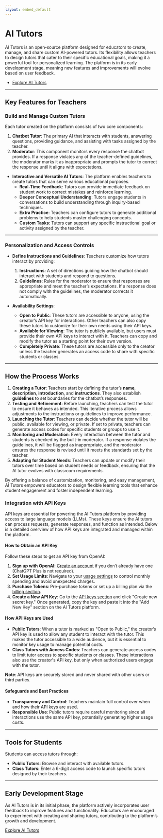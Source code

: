 ```yaml
---
layout: embed_default
---
```


# AI Tutors

AI Tutors is an open-source platform designed for educators to create, manage, and share custom AI-powered tutors. Its flexibility allows teachers to design tutors that cater to their specific educational goals, making it a powerful tool for personalized learning. The platform is in its early development stage, meaning new features and improvements will evolve based on user feedback.

 - [Explore AI Tutors](https://ai-tutors-252d0369f9d6.herokuapp.com/)

---

## Key Features for Teachers

### Build and Manage Custom Tutors  
Each tutor created on the platform consists of two core components:  
1. **Chatbot Tutor**: The primary AI that interacts with students, answering questions, providing guidance, and assisting with tasks assigned by the teacher.  
2. **Moderator**: This component monitors every response the chatbot provides. If a response violates any of the teacher-defined guidelines, the moderator marks it as inappropriate and prompts the tutor to correct the response until it aligns with expectations.

- **Interactive and Versatile AI Tutors**: The platform enables teachers to create tutors that can serve various educational purposes.  
   - **Real-Time Feedback**: Tutors can provide immediate feedback on student work to correct mistakes and reinforce learning.  
   - **Deeper Conceptual Understanding**: Tutors engage students in conversations to build understanding through inquiry-based techniques.  
   - **Extra Practice**: Teachers can configure tutors to generate additional problems to help students master challenging concepts.  
   - **Custom Tasks**: Tutors can support any specific instructional goal or activity assigned by the teacher.

---

### Personalization and Access Controls

- **Define Instructions and Guidelines**: Teachers customize how tutors interact by providing:
   1. **Instructions**: A set of directions guiding how the chatbot should interact with students and respond to questions.
   2. **Guidelines**: Rules for the moderator to ensure that responses are appropriate and meet the teacher’s expectations. If a response does not comply with the guidelines, the moderator corrects it automatically.

- **Availability Settings**:
   - **Open to Public**: These tutors are accessible to anyone, using the creator’s API key for interactions. Other teachers can also copy these tutors to customize for their own needs using their API keys.
   - **Available for Viewing**: The tutor is publicly available, but users must provide their own API keys to interact with it. Teachers can copy and modify the tutor as a starting point for their own version.
   - **Completely Private**: These tutors are accessible only to the creator unless the teacher generates an access code to share with specific students or classes.

---

## How the Process Works

1. **Creating a Tutor**: Teachers start by defining the tutor’s **name**, **description**, **introduction**, and **instructions**. They also establish **guidelines** to set boundaries for the chatbot’s responses.  
2. **Testing and Refinement**: Before launching, teachers can test the tutor to ensure it behaves as intended. This iterative process allows adjustments to the instructions or guidelines to improve performance.  
3. **Launching the Tutor**: Teachers can decide whether the tutor will be public, available for viewing, or private. If set to private, teachers can generate access codes for specific students or groups to use it.  
4. **Monitoring and Moderation**: Every interaction between the tutor and students is checked by the built-in moderator. If a response violates the guidelines, it will be flagged as inappropriate, and the moderator ensures the response is revised until it meets the standards set by the teacher.  
5. **Adapting for Student Needs**: Teachers can update or modify their tutors over time based on student needs or feedback, ensuring that the AI tutor evolves with classroom requirements.

By offering a balance of customization, monitoring, and easy management, AI Tutors empowers educators to design flexible learning tools that enhance student engagement and foster independent learning.

### Integration with API Keys

API keys are essential for powering the AI Tutors platform by providing access to large language models (LLMs). These keys ensure the AI tutors can process requests, generate responses, and function as intended. Below is a detailed overview of how API keys are integrated and managed within the platform.

#### **How to Obtain an API Key**
Follow these steps to get an API key from OpenAI:  
1. **Sign up with OpenAI**: [Create an account](https://platform.openai.com/signup) if you don’t already have one (ChatGPT Plus is not required).  
2. **Set Usage Limits**: Navigate to your [usage settings](https://platform.openai.com/usage) to control monthly spending and avoid unexpected charges.  
3. **Purchase Tokens**: Pre-purchase tokens or set up a billing plan via the [billing section](https://platform.openai.com/settings/organization/billing/overview).  
4. **Create a New API Key**: Go to the [API keys section](https://platform.openai.com/api-keys) and click "Create new secret key." Once generated, copy the key and paste it into the "Add New Key" section on the AI Tutors platform.

#### **How API Keys are Used**
- **Public Tutors**: When a tutor is marked as "Open to Public," the creator’s API key is used to allow any student to interact with the tutor. This makes the tutor accessible to a wide audience, but it is essential to monitor key usage to manage potential costs.
- **Class Tutors with Access Codes**: Teachers can generate access codes to limit tutor access to specific students or classes. These interactions also use the creator's API key, but only when authorized users engage with the tutor.  

**Note**: API keys are securely stored and never shared with other users or third parties.

#### **Safeguards and Best Practices**
- **Transparency and Control**: Teachers maintain full control over when and how their API keys are used. 
- **Responsible Use**: Public tutors require careful monitoring since all interactions use the same API key, potentially generating higher usage costs.

---

## Tools for Students

Students can access tutors through:
- **Public Tutors**: Browse and interact with available tutors.
- **Class Tutors**: Enter a 6-digit access code to launch specific tutors designed by their teachers.

---

## Early Development Stage

As AI Tutors is in its initial phase, the platform actively incorporates user feedback to improve features and functionality. Educators are encouraged to experiment with creating and sharing tutors, contributing to the platform’s growth and development.

[Explore AI Tutors](https://ai-tutors-252d0369f9d6.herokuapp.com/)
